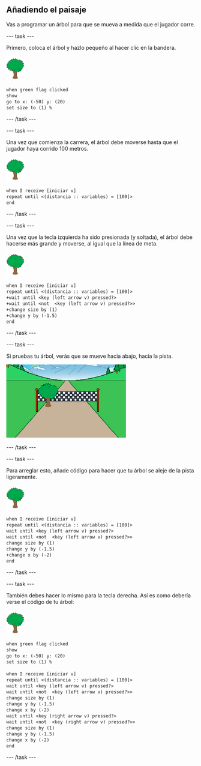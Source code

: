 ## Añadiendo el paisaje

Vas a programar un árbol para que se mueva a medida que el jugador corre.

--- task ---

Primero, coloca el árbol y hazlo pequeño al hacer clic en la bandera.

![objeto árbol](images/tree-sprite.png)

```blocks3
when green flag clicked
show
go to x: (-50) y: (20)
set size to (1) %
```

--- /task ---


--- task ---

Una vez que comienza la carrera, el árbol debe moverse hasta que el jugador haya corrido 100 metros.

![objeto árbol](images/tree-sprite.png)

```blocks3
when I receive [iniciar v]
repeat until <(distancia :: variables) = [100]>
end

```

--- /task ---

--- task ---

Una vez que la tecla izquierda ha sido presionada (y soltada), el árbol debe hacerse más grande y moverse, al igual que la línea de meta.

![objeto árbol](images/tree-sprite.png)

```blocks3
when I receive [iniciar v]
repeat until <(distancia :: variables) = [100]>
+wait until <key (left arrow v) pressed?>
+wait until <not  <key (left arrow v) pressed?>>
+change size by (1)
+change y by (-1.5)
end
```

--- /task ---

--- task ---

Si pruebas tu árbol, verás que se mueve hacia abajo, hacia la pista.

![árbol movido a la pista](images/sprint-tree-bug.png)

--- /task ---

--- task ---

Para arreglar esto, añade código para hacer que tu árbol se aleje de la pista ligeramente.

![objeto árbol](images/tree-sprite.png)

```blocks3
when I receive [iniciar v]
repeat until <(distancia :: variables) = [100]>
wait until <key (left arrow v) pressed?>
wait until <not  <key (left arrow v) pressed?>>
change size by (1)
change y by (-1.5)
+change x by (-2)
end
```

--- /task ---

--- task ---

También debes hacer lo mismo para la tecla derecha. Así es como debería verse el código de tu árbol:

![objeto árbol](images/tree-sprite.png)

```blocks3
when green flag clicked
show
go to x: (-50) y: (20)
set size to (1) %

when I receive [iniciar v]
repeat until <(distancia :: variables) = [100]>
wait until <key (left arrow v) pressed?>
wait until <not  <key (left arrow v) pressed?>>
change size by (1)
change y by (-1.5)
change x by (-2)
wait until <key (right arrow v) pressed?>
wait until <not  <key (right arrow v) pressed?>>
change size by (1)
change y by (-1.5)
change x by (-2)
end
```

--- /task ---

